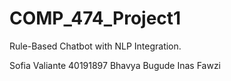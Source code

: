 # COMP_474_Project1
Rule-Based Chatbot with NLP Integration.

Sofia Valiante 40191897
Bhavya Bugude
Inas Fawzi
